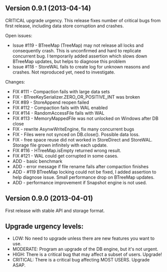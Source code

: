 
Version 0.9.1 (2013-04-14)
--------------------------

CRITICAL upgrade urgency. This release fixes number of critical bugs from first release, including data store corruption and crashes.

Open issues:
 * Issue #119 -  BTreeMap (TreeMap) may not release all locks and consequently crash.
   This is unconfirmed and hard to replicate concurrent bug.
   I temporarily added assertion which slows down BTreeMap updates, but helps to diagnose this problem
 * Issue #118 - StoreWAL fails to create log for unknown reasons and crashes. Not reproduced yet, need to investigate.

Changes:
 * FIX #111 - Compaction fails with large data sets
 * FIX - BTreeKeySerializer.ZERO_OR_POSITIVE_INT was broken
 * FIX #89 - StoreAppend reopen failed
 * FIX #112 - Compaction fails with WAL enabled
 * FIX #114 - RandomAccessFile fails with WAL
 * FIX #113 - MemoryMappedFile was not unlocked on Windows after DB close
 * FIX - rewrite AsynwWriteEngine, fix many concurrent bugs
 * FIX - Files were not synced on DB.close(). Possible data loss.
 * FIX - free space reuse did not worked in StoreDirect and StoreWAL. Storage file grown infinitely with each update.
 * FIX #116 - HTreeMap.isEmpty returned wrong result.
 * FIX #121 - WAL could get corrupted in some cases.
 * ADD - basic benchmark
 * ADD - error message if file rename fails after compaction finishes
 * ADD - #119 BTreeMap locking could not be fixed, I added assertion to help diagnose issue. Small performance drop on BTreeMap updates.
 * ADD - performance improvement if Snapshot engine is not used.


Version 0.9.0 (2013-04-01)
-------------------------

First release with stable API and storage format.



Upgrade urgency levels:
----------------------

* LOW:      No need to upgrade unless there are new features you want to use.
* MODERATE: Program an upgrade of the DB engine, but it's not urgent.
* HIGH:     There is a critical bug that may affect a subset of users. Upgrade!
* CRITICAL: There is a critical bug affecting MOST USERS. Upgrade ASAP.

